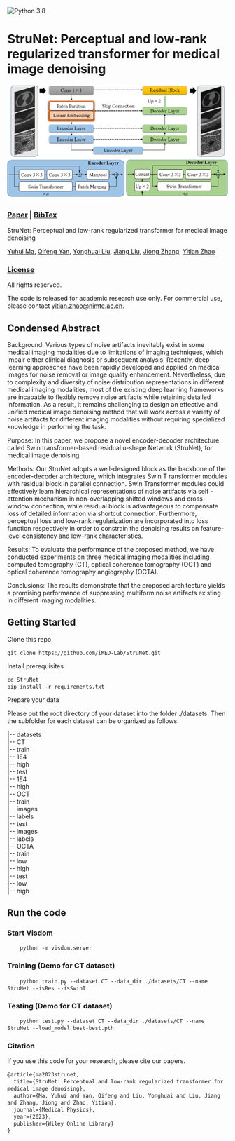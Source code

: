 ![Python 3.8](https://img.shields.io/badge/python-3.8-green.svg)
<span id="jump1"></span>
# StruNet: Perceptual and low-rank regularized transformer for medical image denoising
![StruNet Show](./imgs/framework.png)

###  [Paper](https://doi.org/10.1002/mp.16550) | [BibTex](#jump2)

StruNet: Perceptual and low-rank regularized transformer for medical image denoising<br>

[Yuhui Ma](#jump1),  [Qifeng Yan](#jump1),  [Yonghuai Liu](#jump1),  [Jiang Liu](#jump1),  [Jiong Zhang](#jump1),  [Yitian Zhao](#jump1)<br>

### [License](https://github.com/iMED-Lab/StruNet/blob/master/LICENSE)

All rights reserved.

The code is released for academic research use only. For commercial use, please contact [yitian.zhao@nimte.ac.cn](#jump1).

## Condensed Abstract

Background: Various types of noise artifacts inevitably exist in some medical imaging modalities due to limitations of imaging techniques, which impair either clinical diagnosis or subsequent analysis. Recently, deep learning approaches have been rapidly developed and applied on medical images for noise removal or image quality enhancement. Nevertheless, due to complexity and diversity of noise distribution representations in different medical imaging modalities, most of the existing deep learning frameworks are incapable to flexibly remove noise artifacts while retaining detailed information. As a result, it remains challenging to design an effective and unified medical image denoising method that will work across a variety of noise artifacts for different imaging modalities without requiring specialized knowledge in performing the task. 

Purpose: In this paper, we propose a novel encoder-decoder architecture called Swin transformer-based residual u-shape Network (StruNet), for medical image denoising. 

Methods: Our StruNet adopts a well-designed block as the backbone of the encoder-decoder architecture, which integrates Swin T ransformer modules with residual block in parallel connection. Swin Transformer modules could effectively learn hierarchical representations of noise artifacts via self -attention mechanism in non-overlapping shifted windows and cross-window connection, while residual block is advantageous to compensate loss of detailed information via shortcut connection. Furthermore, perceptual loss and low-rank regularization are incorporated into loss function respectively in order to constrain the denoising results on feature-level consistency and low-rank characteristics. 

Results: To evaluate the performance of the proposed method, we have conducted experiments on three medical imaging modalities including computed tomography (CT), optical coherence tomography (OCT) and optical coherence tomography angiography (OCTA). 

Conclusions: The results demonstrate that the proposed architecture yields a promising performance of suppressing multiform noise artifacts existing in different imaging modalities. 

## Getting Started

Clone this repo
```
git clone https://github.com/iMED-Lab/StruNet.git
```

Install prerequisites
```
cd StruNet
pip install -r requirements.txt
```

Prepare your data

Please put the root directory of your dataset into the folder ./datasets. Then the subfolder for each dataset can be organized as follows. 

|-- datasets<br>
    |-- CT<br>
        |-- train<br>
            |-- 1E4<br>
            |-- high<br>
        |-- test<br>
            |-- 1E4<br>
            |-- high<br>
    |-- OCT<br>
        |-- train<br>
            |-- images<br>
            |-- labels<br>
        |-- test<br>
            |-- images<br>
            |-- labels<br>
    |-- OCTA<br>
        |-- train<br>
            |-- low<br>
            |-- high<br>
        |-- test<br>
            |-- low<br>
            |-- high<br>

## Run the code

### Start Visdom
```
    python -m visdom.server
```
### Training (Demo for CT dataset)
```
    python train.py --dataset CT --data_dir ./datasets/CT --name StruNet --isRes --isSwinT
```
### Testing (Demo for CT dataset)
```
    python test.py --dataset CT --data_dir ./datasets/CT --name StruNet --load_model best-best.pth
```


<span id="jump2"></span>
### Citation
If you use this code for your research, please cite our papers. 
```
@article{ma2023strunet,
  title={StruNet: Perceptual and low-rank regularized transformer for medical image denoising},
  author={Ma, Yuhui and Yan, Qifeng and Liu, Yonghuai and Liu, Jiang and Zhang, Jiong and Zhao, Yitian},
  journal={Medical Physics},
  year={2023},
  publisher={Wiley Online Library}
}
```
